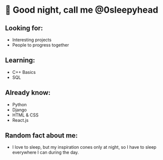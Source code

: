 # 👋 Good night, call me @0sleepyhead
## Looking for:
- Interesting projects
- People to progress together
## Learning: 
- C++ Basics
- SQL
## Already know:
- Python
- Django
- HTML & CSS
- React.js
## Random fact about me:
- I love to sleep, but my inspiration cones only at night, so I have to sleep everywhere I can during the day.

<!---
0sleepyhead/0sleepyhead is a ✨ special ✨ repository because its `README.md` (this file) appears on your GitHub profile.
You can click the Preview link to take a look at your changes.
--->

